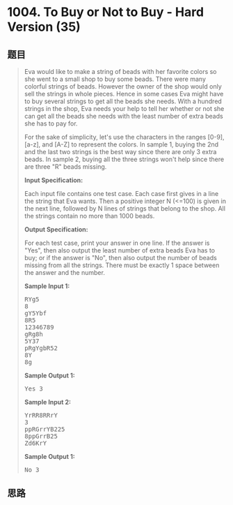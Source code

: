 <h1>1004. To Buy or Not to Buy - Hard Version (35)</h1>

## 题目

> <div id="problemContent">
> <p>Eva would like to make a string of beads with her favorite colors so she went to a small shop to buy some beads.  There were many colorful strings of beads.  However the owner of the shop would only sell the strings in whole pieces.  Hence in some cases Eva might have to buy several strings to get all the beads she needs.  With a hundred strings in the shop, Eva needs your help to tell her whether or not she can get all the beads she needs with the least number of extra beads she has to pay for.</p>
> <p>For the sake of simplicity, let's use the characters in the ranges [0-9], [a-z], and [A-Z] to represent the colors.  In sample 1, buying the 2nd and the last two strings is the best way since there are only 3 extra beads.  In sample 2, buying all the three strings won't help since there are three "R" beads missing.</p>
> <p><b>
> Input Specification:
> </b></p>
> <p>Each input file contains one test case.  Each case first gives in a line the string that Eva wants.  Then a positive integer N (&lt;=100) is given in the next line, followed by N lines of strings that belong to the shop.  All the strings contain no more than 1000 beads.</p>
> <p><b>
> Output Specification:
> </b></p>
> <p>For each test case, print your answer in one line.  If the answer is "Yes", then also output the least number of extra beads Eva has to buy; or if the answer is "No", then also output the number of beads missing from all the strings.  There must be exactly 1 space between the answer and the number.</p>
> <b>Sample Input 1:</b><pre>
> RYg5
> 8
> gY5Ybf
> 8R5
> 12346789
> gRg8h
> 5Y37
> pRgYgbR52
> 8Y
> 8g
> </pre>
> <b>Sample Output 1:</b><pre>
> Yes 3
> </pre>
> <b>Sample Input 2:</b><pre>
> YrRR8RRrY
> 3
> ppRGrrYB225
> 8ppGrrB25
> Zd6KrY
> </pre>
> <b>Sample Output 1:</b><pre>
> No 3
> </pre>
> </div>

## 思路


